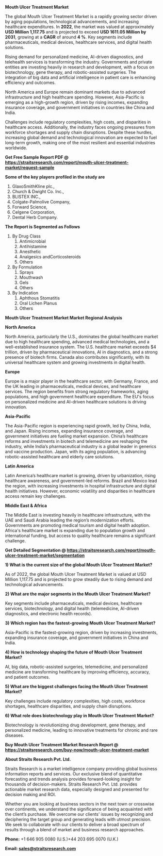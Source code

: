 <p><strong>Mouth Ulcer Treatment Market</strong></p>
<p>The global Mouth Ulcer Treatment Market is a rapidly growing sector driven by aging populations, technological advancements, and increasing healthcare expenditures. In <strong>2022</strong>, the market was valued at approximately <strong>USD Million 1,117.75</strong> and is projected to exceed <strong>USD 1611.05 Million</strong><strong> by 2031</strong>, growing at a <strong>CAGR</strong> of around <strong>4 %</strong>. Key segments include pharmaceuticals, medical devices, healthcare services, and digital health solutions.</p>
<p>Rising demand for personalized medicine, AI-driven diagnostics, and telehealth services is transforming the industry. Governments and private entities are investing heavily in research and development, with a focus on biotechnology, gene therapy, and robotic-assisted surgeries. The integration of big data and artificial intelligence in patient care is enhancing efficiency and outcomes.</p>
<p>North America and Europe remain dominant markets due to advanced infrastructure and high healthcare spending. However, Asia-Pacific is emerging as a high-growth region, driven by rising incomes, expanding insurance coverage, and government initiatives in countries like China and India.</p>
<p>Challenges include regulatory complexities, high costs, and disparities in healthcare access. Additionally, the industry faces ongoing pressures from workforce shortages and supply chain disruptions. Despite these hurdles, increasing global demand and technological innovation are expected to fuel long-term growth, making one of the most resilient and essential industries worldwide.</p>
<p><strong>Get Free Sample Report PDF @ <a href=https://straitsresearch.com/report/mouth-ulcer-treatment-market/request-sample>https://straitsresearch.com/report/mouth-ulcer-treatment-market/request-sample</a></strong></p>
<div><strong>Some of the key players profiled in the study are</strong></div>
<p><ol>
<li>GlaxoSmithKline plc.,</li>
<li>Church &amp; Dwight Co. Inc.,</li>
<li>BLISTEX INC.,</li>
<li>Colgate-Palmolive Company,</li>
<li>Forward Science,</li>
<li>Celgene Corporation,</li>
<li>Dental Herb Company.</li>
</ol></p>
<p><strong>The Report is Segmented as Follows</strong></p>
<p><ol>
<li>By Drug Class
<ol>
<li>Antimicrobial</li>
<li>Antihistamine</li>
<li>Anesthetic</li>
<li>Analgesics andCorticosteroids</li>
<li>Others</li>
</ol>
</li>
<li>By Formulation
<ol>
<li>Sprays</li>
<li>Mouthwash</li>
<li>Gels</li>
<li>Others</li>
</ol>
</li>
<li>By Indication
<ol>
<li>Aphthous Stomatitis</li>
<li>Oral Lichen Planus</li>
<li>Others</li>
</ol>
</li>
</ol></p>
<p><strong>Mouth Ulcer Treatment Market Market Regional Analysis</strong></p>
<p><strong>North America</strong></p>
<p>North America, particularly the U.S., dominates the global healthcare market due to high healthcare spending, advanced medical technologies, and a well-established insurance system. The U.S. healthcare market exceeds $4 trillion, driven by pharmaceutical innovations, AI in diagnostics, and a strong presence of biotech firms. Canada also contributes significantly, with its universal healthcare system and growing investments in digital health.</p>
<p><strong>Europe</strong></p>
<p>Europe is a major player in the healthcare sector, with Germany, France, and the UK leading in pharmaceuticals, medical devices, and healthcare services. The region benefits from strong regulatory frameworks, aging populations, and high government healthcare expenditure. The EU's focus on personalized medicine and AI-driven healthcare solutions is driving innovation.</p>
<p><strong>Asia-Pacific</strong></p>
<p>The Asia-Pacific region is experiencing rapid growth, led by China, India, and Japan. Rising incomes, expanding insurance coverage, and government initiatives are fueling market expansion. China&rsquo;s healthcare reforms and investments in biotech and telemedicine are reshaping the industry, while India&rsquo;s pharmaceutical industry is a global leader in generics and vaccine production. Japan, with its aging population, is advancing robotic-assisted healthcare and elderly care solutions.</p>
<p><strong>Latin America</strong></p>
<p>Latin America&rsquo;s healthcare market is growing, driven by urbanization, rising healthcare awareness, and government-led reforms. Brazil and Mexico lead the region, with increasing investments in hospital infrastructure and digital health initiatives. However, economic volatility and disparities in healthcare access remain key challenges.</p>
<p><strong>Middle East &amp; Africa</strong></p>
<p>The Middle East is investing heavily in healthcare infrastructure, with the UAE and Saudi Arabia leading the region&rsquo;s modernization efforts. Governments are promoting medical tourism and digital health adoption. Africa's healthcare market is expanding due to population growth and international funding, but access to quality healthcare remains a significant challenge.</p>
<p><strong>Get Detailed Segmentation @ <a href=https://straitsresearch.com/report/mouth-ulcer-treatment-market/segmentation>https://straitsresearch.com/report/mouth-ulcer-treatment-market/segmentation</a></strong></p>
<p><strong>1) What is the current size of the global Mouth Ulcer Treatment Market?</strong></p>
<p>As of 2022, the global Mouth Ulcer Treatment Market is valued at USD Million 1,117.75 and is projected to grow steadily due to rising demand and technological advancements.</p>
<p><strong>2) What are the major segments in the Mouth Ulcer Treatment Market?</strong></p>
<p>Key segments include pharmaceuticals, medical devices, healthcare services, biotechnology, and digital health (telemedicine, AI-driven diagnostics, and electronic health records).</p>
<p><strong>3) Which region has the fastest-growing Mouth Ulcer Treatment Market?</strong></p>
<p>Asia-Pacific is the fastest-growing region, driven by increasing investments, expanding insurance coverage, and government initiatives in China and India.</p>
<p><strong>4) How is technology shaping the future of Mouth Ulcer Treatment Market?</strong></p>
<p>AI, big data, robotic-assisted surgeries, telemedicine, and personalized medicine are transforming healthcare by improving efficiency, accuracy, and patient outcomes.</p>
<p><strong>5) What are the biggest challenges facing the Mouth Ulcer Treatment Market?</strong></p>
<p>Key challenges include regulatory complexities, high costs, workforce shortages, healthcare disparities, and supply chain disruptions.</p>
<p><strong>6) What role does biotechnology play in Mouth Ulcer Treatment Market?</strong></p>
<p>Biotechnology is revolutionizing drug development, gene therapy, and personalized medicine, leading to innovative treatments for chronic and rare diseases.</p>
<p><strong>Buy Mouth Ulcer Treatment Market Research Report @ <a href=https://straitsresearch.com/buy-now/mouth-ulcer-treatment-market>https://straitsresearch.com/buy-now/mouth-ulcer-treatment-market</a></strong></p>
<p><strong>About Straits Research Pvt. Ltd.</strong></p>
<p>Straits Research is a market intelligence company providing global business information reports and services. Our exclusive blend of quantitative forecasting and trends analysis provides forward-looking insight for thousands of decision-makers. Straits Research Pvt. Ltd. provides actionable market research data, especially designed and presented for decision making and ROI.</p>
<p>Whether you are looking at business sectors in the next town or crosswise over continents, we understand the significance of being acquainted with the client&rsquo;s purchase. We overcome our clients&rsquo; issues by recognizing and deciphering the target group and generating leads with utmost precision. We seek to collaborate with our clients to deliver a broad spectrum of results through a blend of market and business research approaches.</p>
<p><strong><strong>Phone:</strong></strong> +1 646 905 0080 (U.S.)+44 203 695 0070 (U.K.)</p>
<p><strong><strong>Email: </strong></strong><a href=mailto:sales@straitsresearch.com><strong><u><strong>sales@straitsresearch.com</strong></u></strong></a></p>
